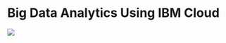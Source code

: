 # Big Data Analytics Using IBM Cloud
      

 <img src="https://miro.medium.com/v2/resize:fit:3840/1*oAvN5VljZ8Nqymnf22LyXQ.jpeg">

 
